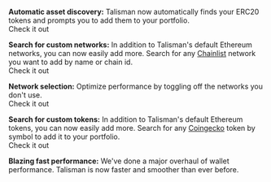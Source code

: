 <!-- version: v1.21.0 -->
<!-- Update this ^ to change the version number shown in the header of the `What's New` view. -->

**<span class="icon" data-icon="DiamondIcon"></span> Automatic asset discovery:** Talisman now automatically finds your ERC20 tokens and prompts you to add them to your portfolio.  
<span class="button float-right" data-app="dashboard" data-href="/settings/asset-discovery">Check it out</span>

**<span class="icon" data-icon="SearchIcon"></span> Search for custom networks:** In addition to Talisman's default Ethereum networks, you can now easily add more. Search for any [Chainlist](https://chainid.network/) network you want to add by name or chain id.  
<span class="button float-right" data-app="dashboard" data-href="/networks/ethereum">Check it out</span>

**<span class="icon" data-icon="GlobeIcon"></span> Network selection:** Optimize performance by toggling off the networks you don't use.  
<span class="button float-right" data-app="dashboard" data-href="/networks/polkadot">Check it out</span>

**<span class="icon" data-icon="ListIcon"></span> Search for custom tokens:** In addition to Talisman's default Ethereum tokens, you can now easily add more. Search for any [Coingecko](https://www.coingecko.com/) token by symbol to add it to your portfolio.  
<span class="button float-right" data-app="dashboard" data-href="/tokens">Check it out</span>

**<span class="icon" data-icon="ZapIcon"></span> Blazing fast performance:** We've done a major overhaul of wallet performance. Talisman is now faster and smoother than ever before.
